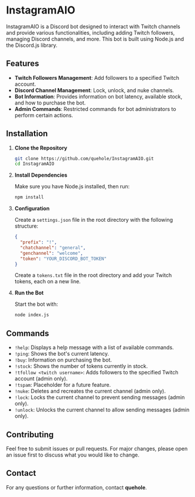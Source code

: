 # InstagramAIO

InstagramAIO is a Discord bot designed to interact with Twitch channels and provide various functionalities, including adding Twitch followers, managing Discord channels, and more. This bot is built using Node.js and the Discord.js library.

## Features

- **Twitch Followers Management**: Add followers to a specified Twitch account.
- **Discord Channel Management**: Lock, unlock, and nuke channels.
- **Bot Information**: Provides information on bot latency, available stock, and how to purchase the bot.
- **Admin Commands**: Restricted commands for bot administrators to perform certain actions.

## Installation

1. **Clone the Repository**

   ```bash
   git clone https://github.com/quehole/InstagramAIO.git
   cd InstagramAIO
   ```

2. **Install Dependencies**

   Make sure you have Node.js installed, then run:

   ```bash
   npm install
   ```

3. **Configuration**

   Create a `settings.json` file in the root directory with the following structure:

   ```json
   {
     "prefix": "!",
     "chatchannel": "general",
     "genchannel": "welcome",
     "token": "YOUR_DISCORD_BOT_TOKEN"
   }
   ```


   Create a `tokens.txt` file in the root directory and add your Twitch tokens, each on a new line.

4. **Run the Bot**

   Start the bot with:

   ```bash
   node index.js
   ```

## Commands

- `!help`: Displays a help message with a list of available commands.
- `!ping`: Shows the bot's current latency.
- `!buy`: Information on purchasing the bot.
- `!stock`: Shows the number of tokens currently in stock.
- `!tfollow <twitch username>`: Adds followers to the specified Twitch account (admin only).
- `!tspam`: Placeholder for a future feature.
- `!nuke`: Deletes and recreates the current channel (admin only).
- `!lock`: Locks the current channel to prevent sending messages (admin only).
- `!unlock`: Unlocks the current channel to allow sending messages (admin only).

## Contributing

Feel free to submit issues or pull requests. For major changes, please open an issue first to discuss what you would like to change.

## Contact

For any questions or further information, contact **quehole**.
